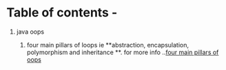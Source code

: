 # Table of contents  - 

1. java oops 
    
    1. four main pillars of loops ie **abstraction, encapsulation, polymorphism and inheritance **. for more info ..[four main pillars of oops](https://www.geeksforgeeks.org/four-main-object-oriented-programming-concepts-of-java/)
